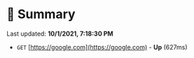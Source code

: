 # 📖 Summary
Last updated: **10/1/2021, 7:18:30 PM**

- `GET` [https://google.com](https://google.com) - **Up** (627ms)
